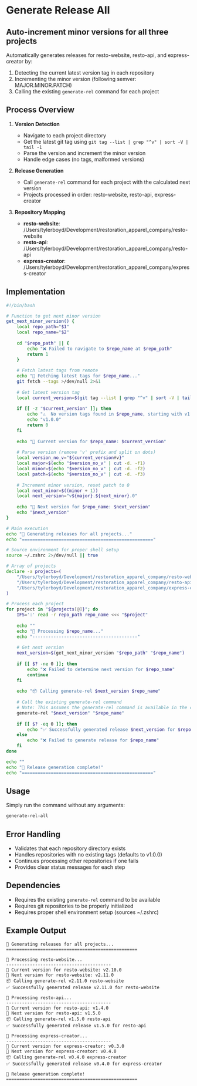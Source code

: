 # Generate Release All

## Auto-increment minor versions for all three projects

Automatically generates releases for resto-website, resto-api, and express-creator by:
1. Detecting the current latest version tag in each repository
2. Incrementing the minor version (following semver: MAJOR.MINOR.PATCH)
3. Calling the existing `generate-rel` command for each project

## Process Overview

1. **Version Detection**
   - Navigate to each project directory
   - Get the latest git tag using `git tag --list | grep "^v" | sort -V | tail -1`
   - Parse the version and increment the minor version
   - Handle edge cases (no tags, malformed versions)

2. **Release Generation**
   - Call `generate-rel` command for each project with the calculated next version
   - Projects processed in order: resto-website, resto-api, express-creator

3. **Repository Mapping**
   - **resto-website**: /Users/tylerboyd/Development/restoration_apparel_company/resto-website
   - **resto-api**: /Users/tylerboyd/Development/restoration_apparel_company/resto-api
   - **express-creator**: /Users/tylerboyd/Development/restoration_apparel_company/express-creator

## Implementation

```bash
#!/bin/bash

# Function to get next minor version
get_next_minor_version() {
    local repo_path="$1"
    local repo_name="$2"
    
    cd "$repo_path" || {
        echo "❌ Failed to navigate to $repo_name at $repo_path"
        return 1
    }
    
    # Fetch latest tags from remote
    echo "🔄 Fetching latest tags for $repo_name..."
    git fetch --tags >/dev/null 2>&1
    
    # Get latest version tag
    local current_version=$(git tag --list | grep "^v" | sort -V | tail -1)
    
    if [[ -z "$current_version" ]]; then
        echo "⚠️  No version tags found in $repo_name, starting with v1.0.0"
        echo "v1.0.0"
        return 0
    fi
    
    echo "📍 Current version for $repo_name: $current_version"
    
    # Parse version (remove 'v' prefix and split on dots)
    local version_no_v="${current_version#v}"
    local major=$(echo "$version_no_v" | cut -d. -f1)
    local minor=$(echo "$version_no_v" | cut -d. -f2)
    local patch=$(echo "$version_no_v" | cut -d. -f3)
    
    # Increment minor version, reset patch to 0
    local next_minor=$((minor + 1))
    local next_version="v${major}.${next_minor}.0"
    
    echo "🚀 Next version for $repo_name: $next_version"
    echo "$next_version"
}

# Main execution
echo "🎯 Generating releases for all projects..."
echo "=================================================="

# Source environment for proper shell setup
source ~/.zshrc 2>/dev/null || true

# Array of projects
declare -a projects=(
    "/Users/tylerboyd/Development/restoration_apparel_company/resto-website:resto-website"
    "/Users/tylerboyd/Development/restoration_apparel_company/resto-api:resto-api"
    "/Users/tylerboyd/Development/restoration_apparel_company/express-creator:express-creator"
)

# Process each project
for project in "${projects[@]}"; do
    IFS=':' read -r repo_path repo_name <<< "$project"
    
    echo ""
    echo "🔄 Processing $repo_name..."
    echo "----------------------------------------"
    
    # Get next version
    next_version=$(get_next_minor_version "$repo_path" "$repo_name")
    
    if [[ $? -ne 0 ]]; then
        echo "❌ Failed to determine next version for $repo_name"
        continue
    fi
    
    echo "📦 Calling generate-rel $next_version $repo_name"
    
    # Call the existing generate-rel command
    # Note: This assumes the generate-rel command is available in the current context
    generate-rel "$next_version" "$repo_name"
    
    if [[ $? -eq 0 ]]; then
        echo "✅ Successfully generated release $next_version for $repo_name"
    else
        echo "❌ Failed to generate release for $repo_name"
    fi
done

echo ""
echo "🎉 Release generation complete!"
echo "=================================================="
```

## Usage

Simply run the command without any arguments:

```bash
generate-rel-all
```

## Error Handling

- Validates that each repository directory exists
- Handles repositories with no existing tags (defaults to v1.0.0)
- Continues processing other repositories if one fails
- Provides clear status messages for each step

## Dependencies

- Requires the existing `generate-rel` command to be available
- Requires git repositories to be properly initialized
- Requires proper shell environment setup (sources ~/.zshrc)

## Example Output

```
🎯 Generating releases for all projects...
==================================================

🔄 Processing resto-website...
----------------------------------------
📍 Current version for resto-website: v2.10.0
🚀 Next version for resto-website: v2.11.0
📦 Calling generate-rel v2.11.0 resto-website
✅ Successfully generated release v2.11.0 for resto-website

🔄 Processing resto-api...
----------------------------------------
📍 Current version for resto-api: v1.4.0
🚀 Next version for resto-api: v1.5.0
📦 Calling generate-rel v1.5.0 resto-api
✅ Successfully generated release v1.5.0 for resto-api

🔄 Processing express-creator...
----------------------------------------
📍 Current version for express-creator: v0.3.0
🚀 Next version for express-creator: v0.4.0
📦 Calling generate-rel v0.4.0 express-creator
✅ Successfully generated release v0.4.0 for express-creator

🎉 Release generation complete!
==================================================
```